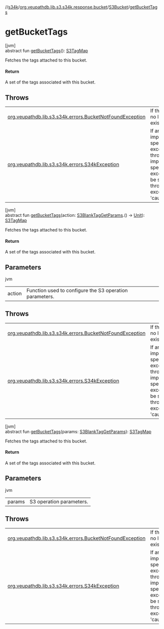 //[s34k](../../../index.md)/[org.veupathdb.lib.s3.s34k.response.bucket](../index.md)/[S3Bucket](index.md)/[getBucketTags](get-bucket-tags.md)

# getBucketTags

[jvm]\
abstract fun [getBucketTags](get-bucket-tags.md)(): [S3TagMap](../../org.veupathdb.lib.s3.s34k.fields.tags/-s3-tag-map/index.md)

Fetches the tags attached to this bucket.

#### Return

A set of the tags associated with this bucket.

## Throws

| | |
|---|---|
| [org.veupathdb.lib.s3.s34k.errors.BucketNotFoundException](../../org.veupathdb.lib.s3.s34k.errors/-bucket-not-found-exception/index.md) | If this bucket no longer exists. |
| [org.veupathdb.lib.s3.s34k.errors.S34kException](../../org.veupathdb.lib.s3.s34k.errors/-s34k-exception/index.md) | If an implementation specific exception is thrown. The implementation specific exception will be set to the thrown exception's 'cause' value. |

[jvm]\
abstract fun [getBucketTags](get-bucket-tags.md)(action: [S3BlankTagGetParams](../../org.veupathdb.lib.s3.s34k.requests/-s3-blank-tag-get-params/index.md).() -&gt; [Unit](https://kotlinlang.org/api/latest/jvm/stdlib/kotlin/-unit/index.html)): [S3TagMap](../../org.veupathdb.lib.s3.s34k.fields.tags/-s3-tag-map/index.md)

Fetches the tags attached to this bucket.

#### Return

A set of the tags associated with this bucket.

## Parameters

jvm

| | |
|---|---|
| action | Function used to configure the S3 operation parameters. |

## Throws

| | |
|---|---|
| [org.veupathdb.lib.s3.s34k.errors.BucketNotFoundException](../../org.veupathdb.lib.s3.s34k.errors/-bucket-not-found-exception/index.md) | If this bucket no longer exists. |
| [org.veupathdb.lib.s3.s34k.errors.S34kException](../../org.veupathdb.lib.s3.s34k.errors/-s34k-exception/index.md) | If an implementation specific exception is thrown. The implementation specific exception will be set to the thrown exception's 'cause' value. |

[jvm]\
abstract fun [getBucketTags](get-bucket-tags.md)(params: [S3BlankTagGetParams](../../org.veupathdb.lib.s3.s34k.requests/-s3-blank-tag-get-params/index.md)): [S3TagMap](../../org.veupathdb.lib.s3.s34k.fields.tags/-s3-tag-map/index.md)

Fetches the tags attached to this bucket.

#### Return

A set of the tags associated with this bucket.

## Parameters

jvm

| | |
|---|---|
| params | S3 operation parameters. |

## Throws

| | |
|---|---|
| [org.veupathdb.lib.s3.s34k.errors.BucketNotFoundException](../../org.veupathdb.lib.s3.s34k.errors/-bucket-not-found-exception/index.md) | If this bucket no longer exists. |
| [org.veupathdb.lib.s3.s34k.errors.S34kException](../../org.veupathdb.lib.s3.s34k.errors/-s34k-exception/index.md) | If an implementation specific exception is thrown. The implementation specific exception will be set to the thrown exception's 'cause' value. |
